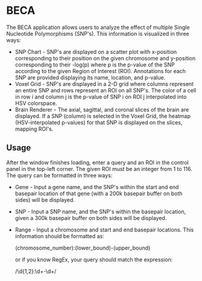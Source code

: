 # BECA

The BECA application allows users to analyze the effect of multiple Single Nucleotide Polymorphisms (SNP's). This information is visualized in three ways: 

* SNP Chart - SNP's are displayed on a scatter plot with x-position corresponding to their position on the given chromosome and y-position corresponding to their -log(p) where p is the p-value of the SNP according to the given Region of Interest (ROI). Annotations for each SNP are provided displaying its name, location, and p-value.
* Voxel Grid - SNP's are displayed in a 2-D grid where columns represent an entire SNP and rows represent an ROI on all SNP's. The color of a cell in row i and column j is the p-value of SNP i on ROI j interpolated into HSV colorspace.
* Brain Renderer - The axial, sagittal, and coronal slices of the brain are displayed. If a SNP (column) is selected in the Voxel Grid, the heatmap (HSV-interpolated p-values) for that SNP is displayed on the slices, mapping ROI's.

## Usage

After the window finishes loading, enter a query and an ROI in the control panel in the top-left corner. The given ROI must be an integer from 1 to 116. The query can be formatted in three ways:

* Gene - Input a gene name, and the SNP's within the start and end basepair location of that gene (with a 200k basepair buffer on both sides) will be displayed.
* SNP - Input a SNP name, and the SNP's within the basepair location, given a 300k basepair buffer on both sides will be displayed.
* Range - Input a chromosome and start and end basepair locations. This information should be formatted as:

    (chromosome_number):(lower_bound)-(upper_bound)

    or if you know RegEx, your query should match the expression:


    /\d{1,2}\:\d+\-\d+/